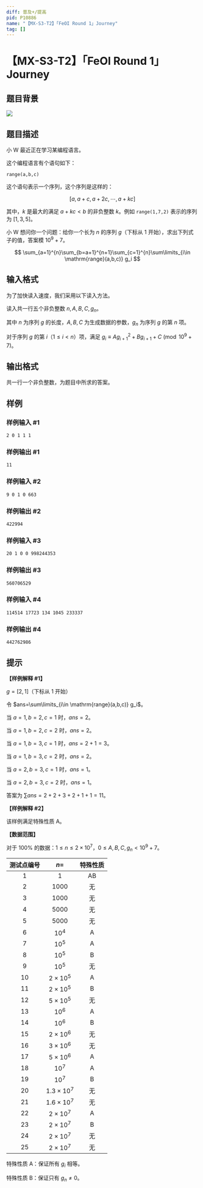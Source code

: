 ```yaml
---
diff: 普及+/提高
pid: P10886
name: "【MX-S3-T2】「FeOI Round 1」Journey"
tag: []
---
```

# 【MX-S3-T2】「FeOI Round 1」Journey
## 题目背景

![](bilibili:BV1pv411C7ti)
## 题目描述

小 W 最近正在学习某编程语言。

这个编程语言有个语句如下：

```
range(a,b,c)
```

这个语句表示一个序列，这个序列是这样的：

$$
[a,a+c,a+2c,\cdots,a+kc]
$$

其中，$k$ 是最大的满足 $a+kc<b$ 的非负整数 $k$。例如 `range(1,7,2)` 表示的序列为 $[1,3,5]$。

小 W 想问你一个问题：给你一个长为 $n$ 的序列 $g$（下标从 $1$ 开始），求出下列式子的值，答案模 $10^9 +7$。

$$
\sum_{a=1}^{n}\sum_{b=a+1}^{n+1}\sum_{c=1}^{n}\sum\limits_{i\in \mathrm{range}(a,b,c)} g_i
$$


## 输入格式

为了加快读入速度，我们采用以下读入方法。

读入共一行五个非负整数 $n,A,B,C,g_n$。

其中 $n$ 为序列 $g$ 的长度，$A,B,C$ 为生成数据的参数，$g_n$ 为序列 $g$ 的第 $n$ 项。

对于序列 $g$ 的第 $i$（$1\leq i < n$）项，满足 $g_i \equiv Ag_{i+1}^2+Bg_{i+1}+C \pmod {10^9 + 7}$。
## 输出格式

共一行一个非负整数，为题目中所求的答案。
## 样例

### 样例输入 #1
```
2 0 1 1 1
```
### 样例输出 #1
```
11
```
### 样例输入 #2
```
9 0 1 0 663
```
### 样例输出 #2
```
422994
```
### 样例输入 #3
```
20 1 0 0 998244353
```
### 样例输出 #3
```
560706529
```
### 样例输入 #4
```
114514 17723 134 1045 233337
```
### 样例输出 #4
```
442762986
```
## 提示

**【样例解释 #1】**

$g=[2,1]$（下标从 $1$ 开始）

令 $ans=\sum\limits_{i\in \mathrm{range}(a,b,c)} g_i$。

当 $a=1,b=2,c=1$ 时，$ans=2$。

当 $a=1,b=2,c=2$ 时，$ans=2$。

当 $a=1,b=3,c=1$ 时，$ans=2+1=3$。

当 $a=1,b=3,c=2$ 时，$ans=2$。

当 $a=2,b=3,c=1$ 时，$ans=1$。

当 $a=2,b=3,c=2$ 时，$ans=1$。

答案为 $\sum ans=2+2+3+2+1+1=11$。

**【样例解释 #2】**

该样例满足特殊性质 A。

**【数据范围】**

对于 $100\%$ 的数据：$1\leq n\leq 2\times 10^7$，$0\leq A,B,C,g_n<10^9 +7$。

| 测试点编号 |       $n=$       | 特殊性质 |
| :--------: | :--------------: | :------: |
|    $1$     |       $1$        |    AB    |
|    $2$     |      $1000$      |    无    |
|    $3$     |      $1000$      |    无    |
|    $4$     |      $5000$      |    无    |
|    $5$     |      $5000$      |    无    |
|    $6$     |      $10^4$      |    A     |
|    $7$     |      $10^5$      |    A     |
|    $8$     |      $10^5$      |    B     |
|    $9$     |      $10^5$      |    无    |
|    $10$    |  $2\times 10^5$  |    A     |
|    $11$    |  $2\times 10^5$  |    B     |
|    $12$    |  $5\times 10^5$  |    无    |
|    $13$    |      $10^6$      |    A     |
|    $14$    |      $10^6$      |    B     |
|    $15$    |  $2\times 10^6$  |    无    |
|    $16$    |  $3\times 10^6$  |    无    |
|    $17$    |  $5\times 10^6$  |    A     |
|    $18$    |      $10^7$      |    A     |
|    $19$    |      $10^7$      |    B     |
|    $20$    | $1.3\times 10^7$ |    无    |
|    $21$    | $1.6\times 10^7$ |    无    |
|    $22$    |  $2\times 10^7$  |    A     |
|    $23$    |  $2\times 10^7$  |    B     |
|    $24$    |  $2\times 10^7$  |    无    |
|    $25$    |  $2\times 10^7$  |    无    |

特殊性质 A：保证所有 $g_i$ 相等。

特殊性质 B：保证只有 $g_n\neq 0$。
